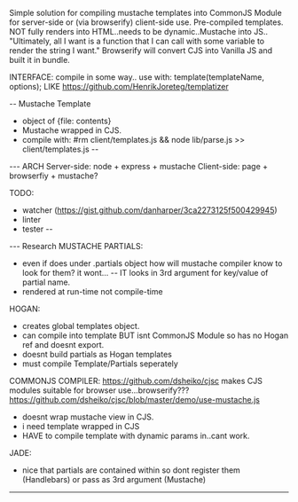 Simple solution for compiling mustache templates into CommonJS Module for server-side or (via browserify) client-side use.
Pre-compiled templates.
NOT fully renders into HTML..needs to be dynamic..Mustache into JS..
"Ultimately, all I want is a function that I can call with some variable to render the string I want."
Browserify will convert CJS into Vanilla JS and built it in bundle.

INTERFACE:
compile in some way..
use with:
template(templateName, options);
LIKE https://github.com/HenrikJoreteg/templatizer


-- Mustache Template
- object of {file: contents}
- Mustache wrapped in CJS.
- compile with:
#rm client/templates.js && node lib/parse.js  >> client/templates.js
--

--- ARCH
Server-side: node + express + mustache
Client-side: page + browserfiy + mustache?

TODO:
- watcher (https://gist.github.com/danharper/3ca2273125f500429945)
- linter
- tester
--


--- Research
MUSTACHE PARTIALS:
- even if does under .partials object how will mustache compiler know to look for them?
it wont...
-- IT looks in 3rd argument for key/value of partial name.
- rendered at run-time not compile-time


HOGAN:
- creates global templates object.
- can compile into template BUT isnt CommonJS Module so has no Hogan ref and doesnt export.
- doesnt build partials as Hogan templates
- must compile Template/Partials seperately

COMMONJS COMPILER:
https://github.com/dsheiko/cjsc
makes CJS modules suitable for browser use...browserify???
https://github.com/dsheiko/cjsc/blob/master/demo/use-mustache.js
- doesnt wrap mustache view in CJS.
- i need template wrapped in CJS
- HAVE to compile template with dynamic params in..cant work.

JADE:
- nice that partials are contained within so dont register them (Handlebars) or pass as 3rd argument (Mustache)
---
